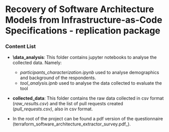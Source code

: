 # Recovery of Software Architecture Models from Infrastructure-as-Code Specifications - replication package

### Content List

* **\data_analysis**: This folder contains jupyter notebooks to analyse the collected data.
Namely:
  * _participants_characterization.ipynb_ used to analyse demographics and background of the respondents.
  * _tool_analysis.ipnb_ used to analyse the data collected to evaluate the tool
    
* **collected\_data**: This folder contains the raw data collected in csv format (_raw_results.csv_) and the list of pull requests created (_pull_requests.csv)_, also in csv format. 
    
* In the root of the project can be found a pdf version of the questionnaire (terraform_software_architecture_extractor_survey.pdf_). 


